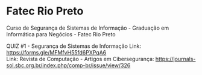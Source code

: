 # Fatec Rio Preto
Curso de Segurança de Sistemas de Informação - Graduação em Informática para Negócios - Fatec Rio Preto

QUIZ #1 - Segurança de Sistemas de Informação
Link: https://forms.gle/MFMfvH55fd6PXPqA6 
<br>
Link: Revista de Computação - Artigos em Cibersegurança: https://journals-sol.sbc.org.br/index.php/comp-br/issue/view/326 
